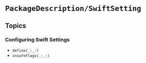 # ``PackageDescription/SwiftSetting``

## Topics

### Configuring Swift Settings

- ``define(_:_:)``
- ``unsafeFlags(_:_:)``
